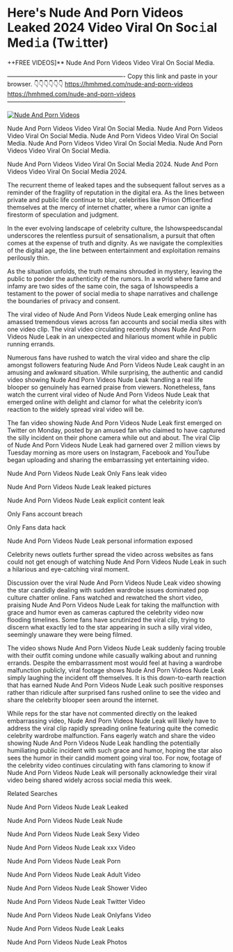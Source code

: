# Here's Nude And Porn Videos Leaked 2024 Video Viral On Soc𝚒al Med𝚒a (Tw𝚒tter)

++FREE VIDEOS]** Nude And Porn Videos Video Viral On Social Media.

———————————————————-
Copy this link and paste in your browser.
👇👇👇👇👇👇
https://hmhmed.com/nude-and-porn-videos
https://hmhmed.com/nude-and-porn-videos
———————————————————-

[![Nude And Porn Videos](https://i.imgur.com/dJHk4Zq.gif)](https://hmhmed.com/nude-and-porn-videos)

Nude And Porn Videos Video Viral On Social Media. Nude And Porn Videos Video Viral On Social Media. Nude And Porn Videos Video Viral On Social Media. Nude And Porn Videos Video Viral On Social Media. Nude And Porn Videos Video Viral On Social Media.

Nude And Porn Videos Video Viral On Social Media 2024. Nude And Porn Videos Video Viral On Social Media 2024.

The recurrent theme of leaked tapes and the subsequent fallout serves as a reminder of the fragility of reputation in the digital era. As the lines between private and public life continue to blur, celebrities like Prison Officerfind themselves at the mercy of internet chatter, where a rumor can ignite a firestorm of speculation and judgment.

In the ever evolving landscape of celebrity culture, the Ishowspeedscandal underscores the relentless pursuit of sensationalism, a pursuit that often comes at the expense of truth and dignity. As we navigate the complexities of the digital age, the line between entertainment and exploitation remains perilously thin.

As the situation unfolds, the truth remains shrouded in mystery, leaving the public to ponder the authenticity of the rumors. In a world where fame and infamy are two sides of the same coin, the saga of Ishowspeedis a testament to the power of social media to shape narratives and challenge the boundaries of privacy and consent.

The viral video of Nude And Porn Videos Nude Leak emerging online has amassed tremendous views across fan accounts and social media sites with one video clip. The viral video circulating recently shows Nude And Porn Videos Nude Leak in an unexpected and hilarious moment while in public running errands.

Numerous fans have rushed to watch the viral video and share the clip amongst followers featuring Nude And Porn Videos Nude Leak caught in an amusing and awkward situation. While surprising, the authentic and candid video showing Nude And Porn Videos Nude Leak handling a real life blooper so genuinely has earned praise from viewers. Nonetheless, fans watch the current viral video of Nude And Porn Videos Nude Leak that emerged online with delight and clamor for what the celebrity icon’s reaction to the widely spread viral video will be.

The fan video showing Nude And Porn Videos Nude Leak first emerged on Twitter on Monday, posted by an amused fan who claimed to have captured the silly incident on their phone camera while out and about. The viral Clip of Nude And Porn Videos Nude Leak had garnered over 2 million views by Tuesday morning as more users on Instagram, Facebook and YouTube began uploading and sharing the embarrassing yet entertaining video.

Nude And Porn Videos Nude Leak Only Fans leak video

Nude And Porn Videos Nude Leak leaked pictures

Nude And Porn Videos Nude Leak explicit content leak

Only Fans account breach

Only Fans data hack

Nude And Porn Videos Nude Leak personal information exposed

Celebrity news outlets further spread the video across websites as fans could not get enough of watching Nude And Porn Videos Nude Leak in such a hilarious and eye-catching viral moment.

Discussion over the viral Nude And Porn Videos Nude Leak video showing the star candidly dealing with sudden wardrobe issues dominated pop culture chatter online. Fans watched and rewatched the short video, praising Nude And Porn Videos Nude Leak for taking the malfunction with grace and humor even as cameras captured the celebrity video now flooding timelines. Some fans have scrutinized the viral clip, trying to discern what exactly led to the star appearing in such a silly viral video, seemingly unaware they were being filmed.

The video shows Nude And Porn Videos Nude Leak suddenly facing trouble with their outfit coming undone while casually walking about and running errands. Despite the embarrassment most would feel at having a wardrobe malfunction publicly, viral footage shows Nude And Porn Videos Nude Leak simply laughing the incident off themselves. It is this down-to-earth reaction that has earned Nude And Porn Videos Nude Leak such positive responses rather than ridicule after surprised fans rushed online to see the video and share the celebrity blooper seen around the internet.

While reps for the star have not commented directly on the leaked embarrassing video, Nude And Porn Videos Nude Leak will likely have to address the viral clip rapidly spreading online featuring quite the comedic celebrity wardrobe malfunction. Fans eagerly watch and share the video showing Nude And Porn Videos Nude Leak handling the potentially humiliating public incident with such grace and humor, hoping the star also sees the humor in their candid moment going viral too. For now, footage of the celebrity video continues circulating with fans clamoring to know if Nude And Porn Videos Nude Leak will personally acknowledge their viral video being shared widely across social media this week.

Related Searches

Nude And Porn Videos Nude Leak Leaked

Nude And Porn Videos Nude Leak Nude

Nude And Porn Videos Nude Leak Sexy Video

Nude And Porn Videos Nude Leak xxx Video

Nude And Porn Videos Nude Leak Porn

Nude And Porn Videos Nude Leak Adult Video

Nude And Porn Videos Nude Leak Shower Video

Nude And Porn Videos Nude Leak Twitter Video

Nude And Porn Videos Nude Leak Onlyfans Video

Nude And Porn Videos Nude Leak Leaks

Nude And Porn Videos Nude Leak Photos